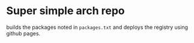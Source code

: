 # Super simple arch repo

builds the packages noted in `packages.txt` and deploys the registry using github pages.
